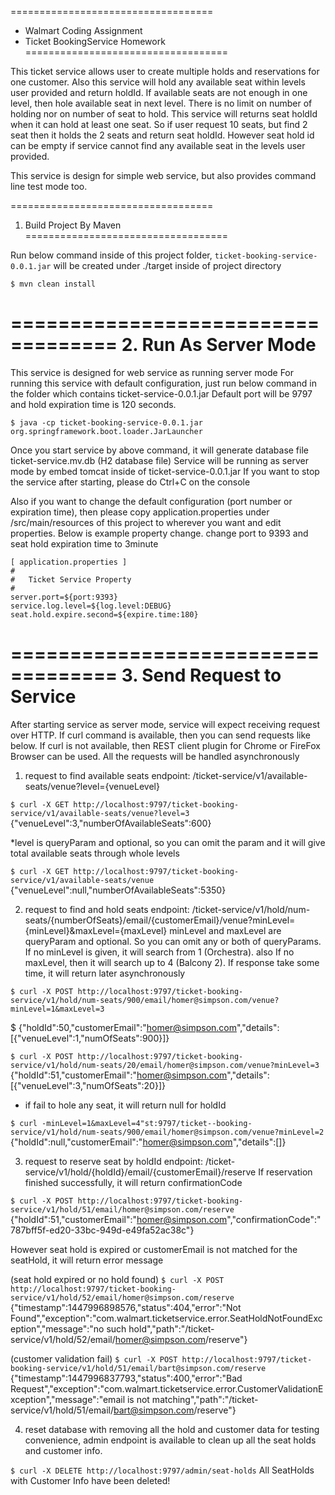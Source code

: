 ===================================
*  Walmart Coding Assignment
*  Ticket BookingService Homework
===================================

This ticket service allows user to create multiple holds and reservations for one customer.
Also this service will hold any available seat within levels user provided and return holdId.
If available seats are not enough in one level, then hole available seat in next level.
There is no limit on number of holding nor on number of seat to hold. This service will returns
seat holdId when it can hold at least one seat. So if user request 10 seats, but find 2 seat then
it holds the 2 seats and return seat holdId. However seat hold id can be empty if service cannot
find any available seat in the levels user provided.

This service is design for simple web service, but also provides command line test mode too.


===================================
1. Build Project By Maven
===================================

Run below command inside of this project folder, ```ticket-booking-service-0.0.1.jar``` will be created under ./target
inside of project directory

```$ mvn clean install```

===================================
2. Run As Server Mode
===================================

This service is designed for web service as running server mode
For running this service with default configuration, just run below command in the folder which contains ticket-service-0.0.1.jar
Default port will be 9797 and hold expiration time is 120 seconds.


```$ java -cp ticket-booking-service-0.0.1.jar org.springframework.boot.loader.JarLauncher```


Once you start service by above command, it will generate database file ticket-service.mv.db (H2 database file)
Service will be running as server mode by embed tomcat inside of ticket-service-0.0.1.jar
If you want to stop the service after starting, please do Ctrl+C on the console

Also if you want to change the default configuration (port number or expiration time), then please copy application.properties
under /src/main/resources of this project to wherever you want and edit properties.
Below is example property change. change port to 9393 and seat hold expiration time to 3minute

```
[ application.properties ]
#
#   Ticket Service Property
#
server.port=${port:9393}
service.log.level=${log.level:DEBUG}
seat.hold.expire.second=${expire.time:180}
```
===================================
3. Send Request to Service
===================================

After starting service as server mode, service will expect receiving request over HTTP.
If curl command is available, then you can send requests like below. If curl is not available, then REST client plugin for Chrome or FireFox
Browser can be used. All the requests will be handled asynchronously

1) request to find available seats
   endpoint: /ticket-service/v1/available-seats/venue?level={venueLevel}

```$ curl -X GET http://localhost:9797/ticket-booking-service/v1/available-seats/venue?level=3```
{"venueLevel":3,"numberOfAvailableSeats":600}


*level is queryParam and optional, so you can omit the param and it will give total available seats through whole levels

```$ curl -X GET http://localhost:9797/ticket-booking-service/v1/available-seats/venue```
{"venueLevel":null,"numberOfAvailableSeats":5350}



2) request to find and hold seats
   endpoint: /ticket-service/v1/hold/num-seats/{numberOfSeats}/email/{customerEmail}/venue?minLevel={minLevel}&maxLevel={maxLevel}
   minLevel and maxLevel are queryParam and optional. So you can omit any or both of queryParams.
   If no minLevel is given, it will search from 1 (Orchestra). also If no maxLevel,
   then it will search up to 4 (Balcony 2). If response take some time, it will return later asynchronously

```$ curl -X POST http://localhost:9797/ticket-booking-service/v1/hold/num-seats/900/email/homer@simpson.com/venue?minLevel=1&maxLevel=3```

$ {"holdId":50,"customerEmail":"homer@simpson.com","details":[{"venueLevel":1,"numOfSeats":900}]}


```$ curl -X POST http://localhost:9797/ticket-booking-service/v1/hold/num-seats/20/email/homer@simpson.com/venue?minLevel=3```
{"holdId":51,"customerEmail":"homer@simpson.com","details":[{"venueLevel":3,"numOfSeats":20}]}

* if fail to hole any seat, it will return null for holdId

```$ curl -minLevel=1&maxLevel=4"st:9797/ticket--booking-service/v1/hold/num-seats/900/email/homer@simpson.com/venue?minLevel=2```
{"holdId":null,"customerEmail":"homer@simpson.com","details":[]}


3) request to reserve seat by holdId
   endpoint: /ticket-service/v1/hold/{holdId}/email/{customerEmail}/reserve
   If reservation finished successfully, it will return confirmationCode


```$ curl -X POST http://localhost:9797/ticket-booking-service/v1/hold/51/email/homer@simpson.com/reserve```
{"holdId":51,"customerEmail":"homer@simpson.com","confirmationCode":"787bff5f-ed20-33bc-949d-e49fa52ac38c"}


However seat hold is expired or customerEmail is not matched for the seatHold, it will return error message

(seat hold expired or no hold found)
```$ curl -X POST http://localhost:9797/ticket-booking-service/v1/hold/52/email/homer@simpson.com/reserve```
{"timestamp":1447996898576,"status":404,"error":"Not Found","exception":"com.walmart.ticketservice.error.SeatHoldNotFoundException","message":"no such hold","path":"/ticket-service/v1/hold/52/email/homer@simpson.com/reserve"}

(customer validation fail)
```$ curl -X POST http://localhost:9797/ticket-booking-service/v1/hold/51/email/bart@simpson.com/reserve```
{"timestamp":1447996837793,"status":400,"error":"Bad Request","exception":"com.walmart.ticketservice.error.CustomerValidationException","message":"email is not matching","path":"/ticket-service/v1/hold/51/email/bart@simpson.com/reserve"}



4) reset database with removing all the hold and customer data
 for testing convenience, admin endpoint is available to clean up all the seat holds and customer info.

```$ curl -X DELETE http://localhost:9797/admin/seat-holds```
All SeatHolds with Customer Info have been deleted!


